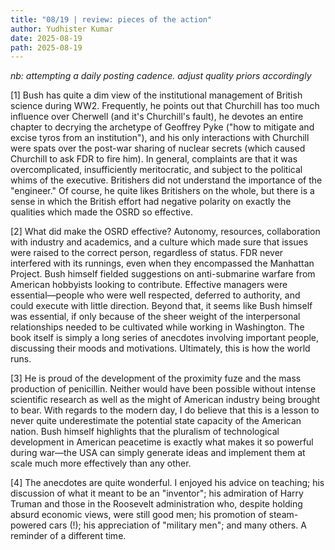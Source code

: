 ```yaml
---
title: "08/19 | review: pieces of the action"
author: Yudhister Kumar
date: 2025-08-19
path: 2025-08-19
---
```


*nb: attempting a daily posting cadence. adjust quality priors accordingly*

[1] Bush has quite a dim view of the institutional management of British science during WW2. Frequently, he points out that Churchill has too much influence over Cherwell (and it's Churchill's fault), he devotes an entire chapter to decrying the archetype of Geoffrey Pyke ("how to mitigate and excise tyros from an institution"), and his only interactions with Churchill were spats over the post-war sharing of nuclear secrets (which caused Churchill to ask FDR to fire him). In general, complaints are that it was overcomplicated, insufficiently meritocratic, and subject to the political whims of the executive. Britishers did not understand the importance of the "engineer." Of course, he quite likes Britishers on the whole, but there is a sense in which the British effort had negative polarity on exactly the qualities which made the OSRD so effective. 

[2] What did make the OSRD effective? Autonomy, resources, collaboration with industry and academics, and a culture which made sure that issues were raised to the correct person, regardless of status. FDR never interfered with its runnings, even when they encompassed the Manhattan Project. Bush himself fielded suggestions on anti-submarine warfare from American hobbyists looking to contribute. Effective managers were essential—people who were well respected, deferred to authority, and could execute with little direction. Beyond that, it seems like Bush himself was essential, if only because of the sheer weight of the interpersonal relationships needed to be cultivated while working in Washington. The book itself is simply a long series of anecdotes involving important people, discussing their moods and motivations. Ultimately, this is how the world runs. 

[3] He is proud of the development of the proximity fuze and the mass production of penicillin. Neither would have been possible without intense scientific research as well as the might of American industry being brought to bear. With regards to the modern day, I do believe that this is a lesson to never quite underestimate the potential state capacity of the American nation. Bush himself highlights that the pluralism of technological development in American peacetime is exactly what makes it so powerful during war—the USA can simply generate ideas and implement them at scale much more effectively than any other. 

[4] The anecdotes are quite wonderful. I enjoyed his advice on teaching; his discussion of what it meant to be an "inventor"; his admiration of Harry Truman and those in the Roosevelt administration who, despite holding absurd economic views, were still good men; his promotion of steam-powered cars (!); his appreciation of "military men"; and many others. A reminder of a different time.
